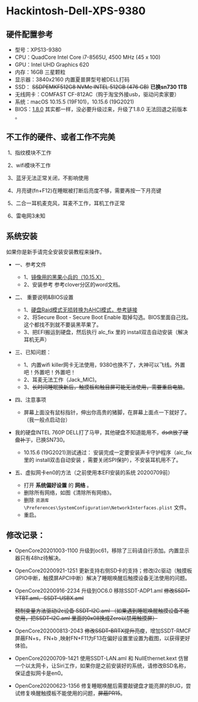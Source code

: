 # Hackintosh-Dell-XPS-9380

## 硬件配置参考

- 型号：XPS13-9380
- CPU：QuadCore Intel Core i7-8565U, 4500 MHz (45 x 100)
- GPU：Intel UHD Graphics 620
- 内存：16GB 三星颗粒
- 显示器：3840x2160 内置夏普屏型号被DELL打码
- SSD：  ~~SSDPEMKF512G8 NVMe INTEL 512GB (476 GB)~~ **已换sn730 1TB**
- 无线网卡：COMFAST CF-812AC（购于淘宝外接usb，驱动问卖家要）
- 系统：macOS 10.15.5 (19F101)，10.15.6 (19G2021)
- BIOS：[1.8.0](https://www.dell.com/support/home/cn/zh/cnbsd1/product-support/product/xps-13-9380-laptop/drivers)   其实都一样，没必要升级过来，升级了1.8.0 无法回退之前版本 。

## 不工作的硬件、或者工作不完美

​	1、指纹模块不工作

​	2、wifi模块不工作

​	3、蓝牙无法正常关闭，不影响使用

​	4、月亮键(fn+F12)在睡眠被打断后亮度不够，需要再按一下月亮键

​	5、二合一耳机麦克风，耳麦不工作，耳机工作正常

​	6、雷电网3未知

## 系统安装

如果你是新手请完全安装安装教程来操作。
- 一、参考文件

     - 1、[镜像用的黑果小兵的（10.15.X）](https://mirrors.dtops.cc/iso/MacOS/daliansky_macos/)
     - 2、安装参考 参考clover分区的word文档。

- 二、 重要说明&BIOS设置

     - 1、[硬盘Raid模式无损转换为AHCI模式，参考链接](https://www.dazhuanlan.com/2019/12/15/5df650b549a64/)
     - 2、将Secure Boot - Secure Boot Enable 取掉勾选。BIOS里面自己找。这个都找不到就不要装黑苹果了。
     - 3、把EFI搬运到硬盘，然后执行 ⁨alc_fix⁩ 里的 install双击自动安装（解决耳机无声）

- 三、已知问题：

     - 1、内置wifi killer网卡无法使用，9380也换不了，大神可以飞线。外置吧！外置吧！外置吧！
     - 2、耳麦无法工作（Jack_MIC)。
     - 3、~~长时间睡眠换新后，触摸板和触目屏可能无法使用，需要重启电脑~~。

- 四、注意事项

     - 屏幕上面没有鼠标指针，伸出你高贵的猪脚，在屏幕上面点一下就好了。（我一般点启动台）
- 我的硬盘INTEL 760P DELL打了马甲，其他硬盘不知道能用不，~~dsdt放了硬盘补丁~~，已换SN730。
     - 10.15.6 (19G2021)测试通过： 安装完成一定要安装声卡守护程序（⁨alc_fix⁩ 里的 install双击自动安装 ，需要关闭SPI保护），不安装耳机用不了。
- 五、虚拟网卡en0的方法（之前使用本EFI安装的系统 20200709前）
     - 打开 **系统偏好设置** 的 **网络** 。
     - 删除所有网络，如图《清除所有网络》。
     - 删除 `资源库\Preferences\SystemConfiguration\NetworkInterfaces.plist` 文件。
     - 重启。

## 修改记录：
- OpenCore20201003-1100 升级到oc61，移除了三码请自行添加。内置显示器只有48hz待解决。

- OpenCore20200921-1251 更新支持右侧SD卡的支持；修改i2c驱动（触摸板GPIO中断，触摸屏APCI中断）解决了睡眠唤醒后触摸设备无法使用的问题。

- OpenCore20200916-2234  升级到OC6.0 移除SSDT-ADP1.aml ~~修改SSDT-YTBT.aml、SSDT-USBX.aml~~

  ~~预制变量方法驱动i2c设备 SSDT-I2C.aml （如果遇到睡眠唤醒触摸设备不能使用，把SSDT-I2C.aml 里面的0x08换成Zero以禁用触摸屏）~~

- OpenCore202000813-2043 ~~修改SSDT-BRTX提升亮度~~，增加SSDT-RMCF屏蔽FN+s，FN+b ,映射FN+F11为F13在偏好设置里设置为截图，以获得更好体验。

- OpenCore20200709-1421 使用SSDT-LAN.aml 和 NullEthernet.kext 仿冒一个以太网卡，让Siri工作，如果你是之前安装好的系统，请修改BSD名称，保证虚拟网卡是en0。

-	OpenCore20200623-1356 修复睡眠唤醒后需要敲键盘才能亮屏的BUG，尝试修复唤醒触摸板不能使用的问题，~~屏蔽PR15~~。